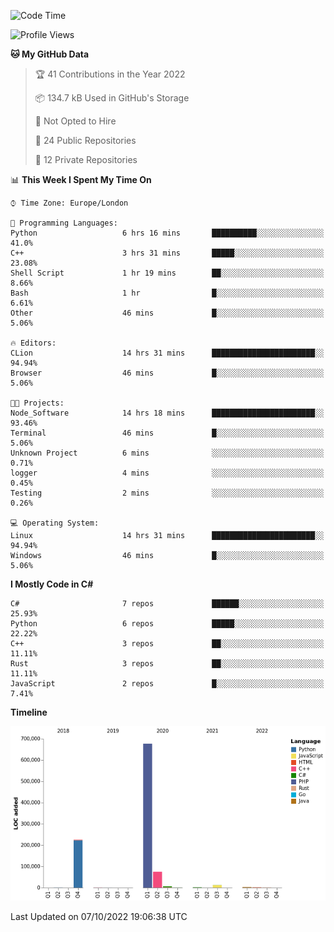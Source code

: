 <!--START_SECTION:waka-->
![Code Time](http://img.shields.io/badge/Code%20Time-300%20hrs%2034%20mins-blue)

![Profile Views](http://img.shields.io/badge/Profile%20Views-1-blue)

**🐱 My GitHub Data** 

> 🏆 41 Contributions in the Year 2022
 > 
> 📦 134.7 kB Used in GitHub's Storage 
 > 
> 🚫 Not Opted to Hire
 > 
> 📜 24 Public Repositories 
 > 
> 🔑 12 Private Repositories  
 > 
📊 **This Week I Spent My Time On** 

```text
⌚︎ Time Zone: Europe/London

💬 Programming Languages: 
Python                   6 hrs 16 mins       ██████████░░░░░░░░░░░░░░░   41.0% 
C++                      3 hrs 31 mins       █████░░░░░░░░░░░░░░░░░░░░   23.08% 
Shell Script             1 hr 19 mins        ██░░░░░░░░░░░░░░░░░░░░░░░   8.66% 
Bash                     1 hr                █░░░░░░░░░░░░░░░░░░░░░░░░   6.61% 
Other                    46 mins             █░░░░░░░░░░░░░░░░░░░░░░░░   5.06%

🔥 Editors: 
CLion                    14 hrs 31 mins      ███████████████████████░░   94.94% 
Browser                  46 mins             █░░░░░░░░░░░░░░░░░░░░░░░░   5.06%

🐱‍💻 Projects: 
Node_Software            14 hrs 18 mins      ███████████████████████░░   93.46% 
Terminal                 46 mins             █░░░░░░░░░░░░░░░░░░░░░░░░   5.06% 
Unknown Project          6 mins              ░░░░░░░░░░░░░░░░░░░░░░░░░   0.71% 
logger                   4 mins              ░░░░░░░░░░░░░░░░░░░░░░░░░   0.45% 
Testing                  2 mins              ░░░░░░░░░░░░░░░░░░░░░░░░░   0.26%

💻 Operating System: 
Linux                    14 hrs 31 mins      ███████████████████████░░   94.94% 
Windows                  46 mins             █░░░░░░░░░░░░░░░░░░░░░░░░   5.06%

```

**I Mostly Code in C#** 

```text
C#                       7 repos             ██████░░░░░░░░░░░░░░░░░░░   25.93% 
Python                   6 repos             █████░░░░░░░░░░░░░░░░░░░░   22.22% 
C++                      3 repos             ██░░░░░░░░░░░░░░░░░░░░░░░   11.11% 
Rust                     3 repos             ██░░░░░░░░░░░░░░░░░░░░░░░   11.11% 
JavaScript               2 repos             █░░░░░░░░░░░░░░░░░░░░░░░░   7.41%

```


**Timeline**

![Chart not found](https://raw.githubusercontent.com/Jirubizu/Jirubizu/master/charts/bar_graph.png) 


 Last Updated on 07/10/2022 19:06:38 UTC
<!--END_SECTION:waka-->